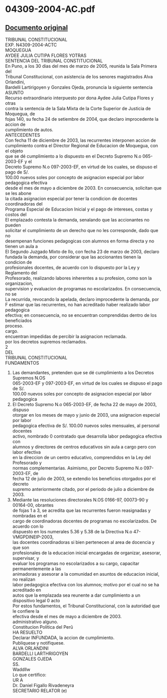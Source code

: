 
04309-2004-AC.pdf
=================
  
[Documento original](https://tc.gob.pe/jurisprudencia/2005/04309-2004-AC.pdf)  
---  
TRIBUNAL CONSTITUCIONAL  
EXP. N4309-2004-ACTC  
MOQUEGUA  
AYDEE JULIA CUTIPA FLORES YOTRAS  
SENTENCIA DEL TRIBUNAL CONSTITUCIONAL  
En Puno, a los 30 dias del mes de marzo de 2005, reunida la Sala Primera del  
Tribunal Constitucional, con asistencia de los senores magistrados Alva Orlandini,  
Bardelli Lartirigoyen y Gonzales Ojeda, pronuncia la siguiente sentencia  
ASUNTO  
Recurso extraordinario interpuesto por dona Aydee Julia Cutipa Flores y otras  
contra la sentencia de la Sala Mixta de la Corte Superior de Justicia de Moquegua, de  
fojas 140, su fecha 24 de setiembre de 2004, que declaro improcedente la accion de  
cumplimiento de autos.  
ANTECEDENTES  
Con fecha 11 de diciembre de 2003, las recurrentes interponen accion de  
cumplimiento contra el Director Regional de Educacion de Moquegua, con el objeto  
que se dé cumplimiento a lo dispuesto en el Decreto Supremo N.o 065-2003-EF y el  
Decreto Supremo N.o 097-2003-EF, en virtud de los cuales, se dispuso el pago de S/.  
100.00 nuevos soles por concepto de asignacion especial por labor pedagogica efectiva  
desde el mes de mayo a diciembre de 2003. En consecuencia, solicitan que se les abone  
la citada asignacion especial por tener la condicion de docentes coordinadoras del  
Programa Especial de Educacion Inicial y el pago de intereses, costas y costos del  
El emplazado contesta la demanda, senalando que las accionantes no pueden  
solicitar el cumplimiento de un derecho que no les corresponde, dado que no  
desempenan funciones pedagogicas con alumnos en forma directa y no tienen un aula a  
El Segundo Juzgado Mixto de Ilo, con fecha 23 de marzo de 2003, declaro  
fundada la demanda, por considerar que las accionantes tienen la condicion de  
profesionales docentes, de acuerdo con lo dispuesto por la Ley y Reglamento del  
Profesorado, realizando labores inherentes a su profesion, como son la organizacion,  
supervision y evaluacion de programas no escolarizados. En consecuencia, no se  
La recurrida, revocando la apelada, declaro improcedente la demanda, por  
F estimar que las recurrentes, no han acreditado haber realizado labor pedagogica  
efectiva; en consecuencia, no se encuentran comprendidas dentro de los beneficiados  
proceso.  
cargo.  
encuentran impedidas de percibir la asignacion reclamada.  
por los decretos supremos reclamados.  
2  
DEL  
TRIBUNAL CONSTITUCIONAL  
FUNDAMENTOS  
1. Las demandantes, pretenden que se dé cumplimiento a los Decretos Supremos N.OS  
065-2003-EF y 097-2003-EF, en virtud de los cuales se dispuso el pago de S/.  
100.00 nuevos soles por concepto de asignacion especial por labor pedagogica  
2. El Decreto Supremo N.o 065-2003-EF, de fecha 22 de mayo de 2003, dispuso  
otorgar en los meses de mayo y junio de 2003, una asignacion especial por labor  
pedagogica efectiva de S/. 100.00 nuevos soles mensuales, al personal docentes  
activo, nombrado 0 contratado que desarrolla labor pedagogica efectiva con  
alumnos y directores de centros educativos sin aula a cargo pero con labor efectiva  
en la direccion de un centro educativo, comprendidos en la Ley del Profesorado y  
normas complementarias. Asimismo, por Decreto Supremo N.o 097-2003-EF, de  
fecha 12 de julio de 2003, se extendio los beneficios otorgados por el decreto  
supremo anteriormente citado, por el periodo de julio a diciembre de 2003.  
3. Mediante las resoluciones directorales N.OS 0166-97, 00073-90 y 00164-00, obrantes  
de fojas 1 a 3, se acredita que las recurrentes fueron reasignadas y nombradas en el  
cargo de coordinadoras docentes de programas no escolarizados. De acuerdo con lo  
dispuesto en los numerales 5.36 y 5.38 de la Directiva N.o 47-VMGPDINEIP-2003,  
las docentes coordinadoras si bien pertenecen al area de docencia y que son  
profesionales de la educacion inicial encargadas de organizar, asesorar, supervisar, y  
evaluar los programas no escolarizados a su cargo, capacitar permanentemente a las  
animadoras y asesorar a la comunidad en asuntos de educacion inicial, no realizan  
labor pedagogica efectiva con los alumnos; motivo por el cual no se ha acreditado en  
autos que la emplazada sea reunente a dar cumplimiento a un dispositivo legal 0 acto  
Por estos fundamentos, el Tribunal Constitucional, con la autoridad que le confiere la  
efectiva desde el mes de mayo a diciembre de 2003.  
administrativo alguno.  
Constitucion Politica del Perû  
HA RESUELTO  
Declarar INFUNDADA, la accion de cumplimiento.  
Publiquese y notifiquese.  
ALVA ORLANDINI  
BARDELLI LARTHRIGOYEN  
GONZALES OJEDA  
SS.  
Waddllw  
Lo que certifico:  
UR A  
Dr. Daniel Figallo Rivadeneyra  
SECRETARIO RELATOR (e)